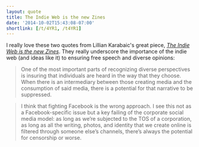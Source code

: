 ```yaml
---
layout: quote
title: The Indie Web is the new Zines
date: '2014-10-02T15:43:08-07:00'
shortlink: [/t/4YR1, /t4YR1]
---
```


I really love these two quotes from Lillian Karabaic's great piece, <cite><a
href="http://anomalily.net/the-indie-web-is-the-new-zines/">The Indie Web is the new
Zines</a></cite>. They really underscore the importance of the indie web (and ideas like it) to
ensuring free speech and diverse opinions:

> One of the most important parts of recognizing diverse perspectives is insuring that individuals
> are heard in the way that they choose. When there is an intermediary between those creating media
> and the consumption of said media, there is a potential for that narrative to be suppressed.

> I think that fighting Facebook is the wrong approach. I see this not as a Facebook-specific issue
> but a key failing of the corporate social media model: as long as we’re subjected to the TOS of a
> corporation, as long as all the writing, photos, and identity that we create online is filtered
> through someone else’s channels, there’s always the potential for censorship or worse.
